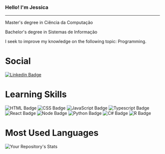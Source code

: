 ### Hello! I'm Jessica
-----

Master's degree in Ciência da Computação

Bachelor's degree in Sistemas de Informação

I seek to improve my knowledge on the following topic: Programming.

# Social
[![Linkedin Badge](https://img.shields.io/badge/LinkedIn-0077B5?style=for-the-badge&logo=linkedin&logoColor=white:https://www.linkedin.com/in/jessicosta94/)](https://www.linkedin.com/in/jessicosta94/)

# Learning Skills
![HTML Badge](https://img.shields.io/badge/HTML5-E34F26?style=for-the-badge&logo=html5&logoColor=white)
![CSS Badge](https://img.shields.io/badge/CSS3-1572B6?style=for-the-badge&logo=css3&logoColor=white)
![JavaScript Badge](https://img.shields.io/badge/JavaScript-F7DF1E?style=for-the-badge&logo=javascript&logoColor=black)
![Typescript Badge](https://img.shields.io/badge/TypeScript-007ACC?style=for-the-badge&logo=typescript&logoColor=white)
![React Badge](https://img.shields.io/badge/React-20232A?style=for-the-badge&logo=react&logoColor=61DAFB)
![Node Badge](https://img.shields.io/badge/Node.js-43853D?style=for-the-badge&logo=node.js&logoColor=white)
![Python Badge](https://img.shields.io/badge/Python-1572B6?style=for-the-badge&logo=python&logoColor=white)
![C# Badge](https://img.shields.io/badge/C#-A435F0?style=for-the-badge&logo=c#&logoColor=white)
![R Badge](https://img.shields.io/badge/R-1572B6?style=for-the-badge&logo=r&logoColor=white)


# Most Used Languages
![Your Repository's Stats](https://github-readme-stats.vercel.app/api/top-langs/?username=jessicacosta07&theme=blue-green)


